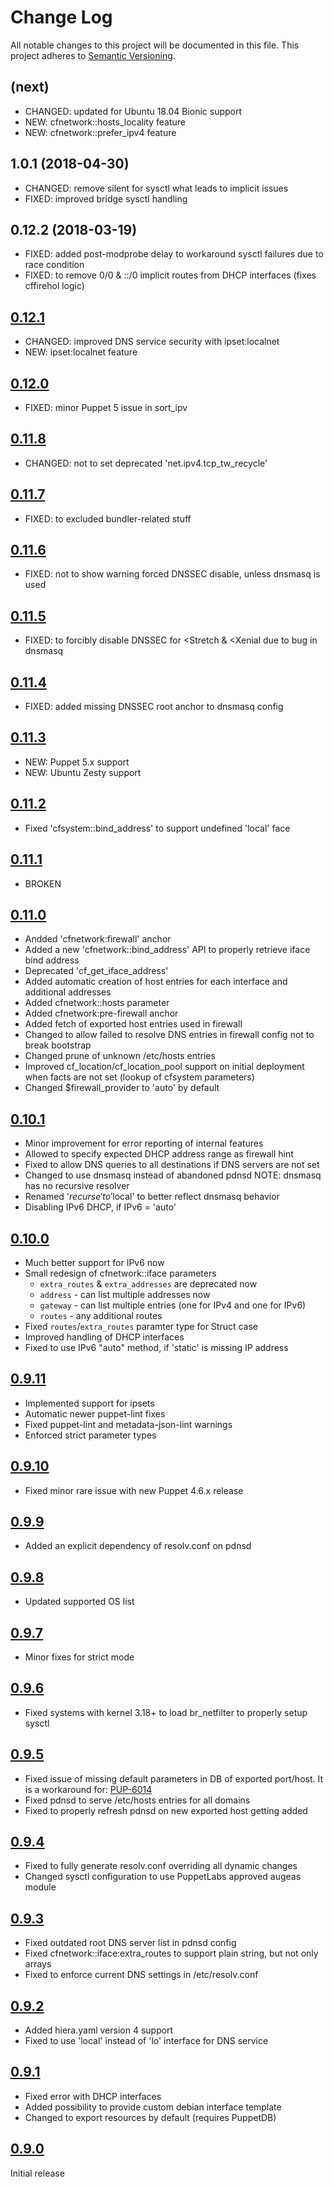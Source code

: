 # Change Log

All notable changes to this project will be documented in this file. This
project adheres to [Semantic Versioning](http://semver.org/).

## (next)
- CHANGED: updated for Ubuntu 18.04 Bionic support
- NEW: cfnetwork::hosts_locality feature
- NEW: cfnetwork::prefer_ipv4 feature

## 1.0.1 (2018-04-30)
- CHANGED: remove silent for sysctl what leads to implicit issues
- FIXED: improved bridge sysctl handling

## 0.12.2 (2018-03-19)
- FIXED: added post-modprobe delay to workaround sysctl failures due to race condition
- FIXED: to remove 0/0 & ::/0 implicit routes from DHCP interfaces (fixes cffirehol logic)

## [0.12.1](https://github.com/codingfuture/puppet-cfnetwork/releases/tag/v0.12.1)
- CHANGED: improved DNS service security with ipset:localnet
- NEW: ipset:localnet feature

## [0.12.0](https://github.com/codingfuture/puppet-cfnetwork/releases/tag/v0.12.0)
- FIXED: minor Puppet 5 issue in sort_ipv

## [0.11.8](https://github.com/codingfuture/puppet-cfnetwork/releases/tag/v0.11.8)
- CHANGED: not to set deprecated 'net.ipv4.tcp_tw_recycle'

## [0.11.7](https://github.com/codingfuture/puppet-cfnetwork/releases/tag/v0.11.7)
- FIXED: to excluded bundler-related stuff

## [0.11.6](https://github.com/codingfuture/puppet-cfnetwork/releases/tag/v0.11.6)
- FIXED: not to show warning forced DNSSEC disable, unless dnsmasq is used

## [0.11.5](https://github.com/codingfuture/puppet-cfnetwork/releases/tag/v0.11.5)
- FIXED: to forcibly disable DNSSEC for <Stretch & <Xenial due to bug in dnsmasq

## [0.11.4](https://github.com/codingfuture/puppet-cfnetwork/releases/tag/v0.11.4)
- FIXED: added missing DNSSEC root anchor to dnsmasq config

## [0.11.3](https://github.com/codingfuture/puppet-cfnetwork/releases/tag/v0.11.3)
- NEW: Puppet 5.x support
- NEW: Ubuntu Zesty support

## [0.11.2]
- Fixed 'cfsystem::bind_address' to support undefined 'local' face

## [0.11.1]
- BROKEN

## [0.11.0]
- Andded 'cfnetwork:firewall' anchor
- Added a new 'cfnetwork::bind_address' API to properly retrieve iface bind address
- Deprecated 'cf_get_iface_address'
- Added automatic creation of host entries for each interface and additional addresses
- Added cfnetwork::hosts parameter
- Added cfnetwork:pre-firewall anchor
- Added fetch of exported host entries used in firewall
- Changed to allow failed to resolve DNS entries in firewall config
    not to break bootstrap
- Changed prune of unknown /etc/hosts entries
- Improved cf_location/cf_location_pool support on initial deployment
    when facts are not set (lookup of cfsystem parameters)
- Changed $firewall_provider to 'auto' by default

## [0.10.1]
- Minor improvement for error reporting of internal features
- Allowed to specify expected DHCP address range as firewall hint
- Fixed to allow DNS queries to all destinations if DNS servers are not set
- Changed to use dnsmasq instead of abandoned pdnsd
    NOTE: dnsmasq has no recursive resolver
- Renamed '$recurse' to '$local' to better reflect dnsmasq behavior
- Disabling IPv6 DHCP, if IPv6 = 'auto'

## [0.10.0]
- Much better support for IPv6 now
- Small redesign of cfnetwork::iface parameters
    - `extra_routes` & `extra_addresses` are deprecated now
    - `address` - can list multiple addresses now
    - `gateway` - can list multiple entries (one for IPv4 and one for IPv6)
    - `routes` - any additional routes
- Fixed `routes`/`extra_routes` paramter type for Struct case
- Improved handling of DHCP interfaces
- Fixed to use IPv6 "auto" method, if 'static' is missing IP address

## [0.9.11]
- Implemented support for ipsets
- Automatic newer puppet-lint fixes
- Fixed puppet-lint and metadata-json-lint warnings
- Enforced strict parameter types

## [0.9.10]
- Fixed minor rare issue with new Puppet 4.6.x release

## [0.9.9]
- Added an explicit dependency of resolv.conf on pdnsd

## [0.9.8]
- Updated supported OS list

## [0.9.7]

- Minor fixes for strict mode

## [0.9.6]

- Fixed systems with kernel 3.18+ to load br_netfilter to properly setup sysctl

## [0.9.5]

- Fixed issue of missing default parameters in DB of exported port/host.
   It is a workaround for: [PUP-6014](https://tickets.puppetlabs.com/browse/PUP-6014)
- Fixed pdnsd to serve /etc/hosts entries for all domains
- Fixed to properly refresh pdnsd on new exported host getting added

## [0.9.4]

- Fixed to fully generate resolv.conf overriding all dynamic changes
- Changed sysctl configuration to use PuppetLabs approved augeas module

## [0.9.3]

- Fixed outdated root DNS server list in pdnsd config
- Fixed cfnetwork::iface:extra_routes to support plain string, but not only arrays
- Fixed to enforce current DNS settings in /etc/resolv.conf


## [0.9.2]

- Added hiera.yaml version 4 support
- Fixed to use 'local' instead of 'lo' interface for DNS service

## [0.9.1]

- Fixed error with DHCP interfaces
- Added possibility to provide custom debian interface template
- Changed to export resources by default (requires PuppetDB)

## [0.9.0]

Initial release

[0.11.2]: https://github.com/codingfuture/puppet-cfnetwork/releases/tag/v0.11.2
[0.11.1]: https://github.com/codingfuture/puppet-cfnetwork/releases/tag/v0.11.1
[0.11.0]: https://github.com/codingfuture/puppet-cfnetwork/releases/tag/v0.11.0
[0.10.1]: https://github.com/codingfuture/puppet-cfnetwork/releases/tag/v0.10.1
[0.10.0]: https://github.com/codingfuture/puppet-cfnetwork/releases/tag/v0.10.0
[0.9.11]: https://github.com/codingfuture/puppet-cfnetwork/releases/tag/v0.9.11
[0.9.10]: https://github.com/codingfuture/puppet-cfnetwork/releases/tag/v0.9.10
[0.9.9]: https://github.com/codingfuture/puppet-cfnetwork/releases/tag/v0.9.9
[0.9.8]: https://github.com/codingfuture/puppet-cfnetwork/releases/tag/v0.9.8
[0.9.7]: https://github.com/codingfuture/puppet-cfnetwork/releases/tag/v0.9.7
[0.9.6]: https://github.com/codingfuture/puppet-cfnetwork/releases/tag/v0.9.6
[0.9.5]: https://github.com/codingfuture/puppet-cfnetwork/releases/tag/v0.9.5
[0.9.4]: https://github.com/codingfuture/puppet-cfnetwork/releases/tag/v0.9.4
[0.9.3]: https://github.com/codingfuture/puppet-cfnetwork/releases/tag/v0.9.3
[0.9.2]: https://github.com/codingfuture/puppet-cfnetwork/releases/tag/v0.9.2
[0.9.1]: https://github.com/codingfuture/puppet-cfnetwork/releases/tag/v0.9.1
[0.9.0]: https://github.com/codingfuture/puppet-cfnetwork/releases/tag/v0.9.0
